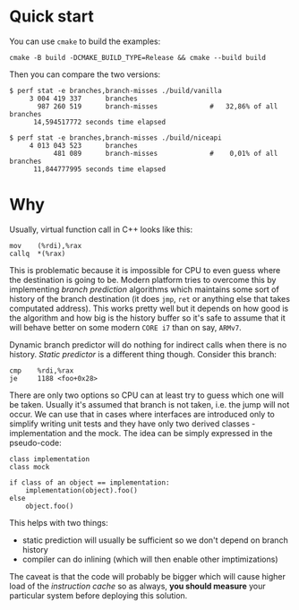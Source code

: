 Quick start
===========
You can use `cmake` to build the examples:

```
cmake -B build -DCMAKE_BUILD_TYPE=Release && cmake --build build
```

Then you can compare the two versions:

```
$ perf stat -e branches,branch-misses ./build/vanilla
     3 004 419 337      branches
       987 260 519      branch-misses             #   32,86% of all branches
      14,594517772 seconds time elapsed
```

```
$ perf stat -e branches,branch-misses ./build/niceapi
     4 013 043 523      branches
           481 089      branch-misses             #    0,01% of all branches
      11,844777995 seconds time elapsed
```


Why
===
Usually, virtual function call in C++ looks like this:

```
mov    (%rdi),%rax
callq  *(%rax)
```

This is problematic because it is impossible for CPU to even guess where the destination is going to be. Modern platform tries to overcome this by implementing _branch prediction_ algorithms which maintains some sort of history of the branch destination (it does `jmp`, `ret` or anything else that takes computated address). This works pretty well but it depends on how good is the algorithm and how big is the history buffer so it's safe to assume that it will behave better on some modern `CORE i7` than on say, `ARMv7`.

Dynamic branch predictor will do nothing for indirect calls when there is no history. _Static predictor_ is a different thing though. Consider this branch:

```
cmp    %rdi,%rax
je     1188 <foo+0x28>
```

There are only two options so CPU can at least try to guess which one will be taken. Usually it's assumed that branch is not taken, i.e. the jump will not occur. We can use that in cases where interfaces are introduced only to simplify writing unit tests and they have only two derived classes - implementation and the mock. The idea can be simply expressed in the pseudo-code:

```
class implementation
class mock

if class of an object == implementation:
    implementation(object).foo()
else
    object.foo()
```

This helps with two things:
 - static prediction will usually be sufficient so we don't depend on branch history
 - compiler can do inlining (which will then enable other imptimizations)

The caveat is that the code will probably be bigger which will cause higher load of the _instruction cache_ so as always, **you should measure** your particular system before deploying this solution.
